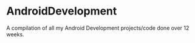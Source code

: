 # AndroidDevelopment

A compilation of all my Android Development projects/code done over 12 weeks.
